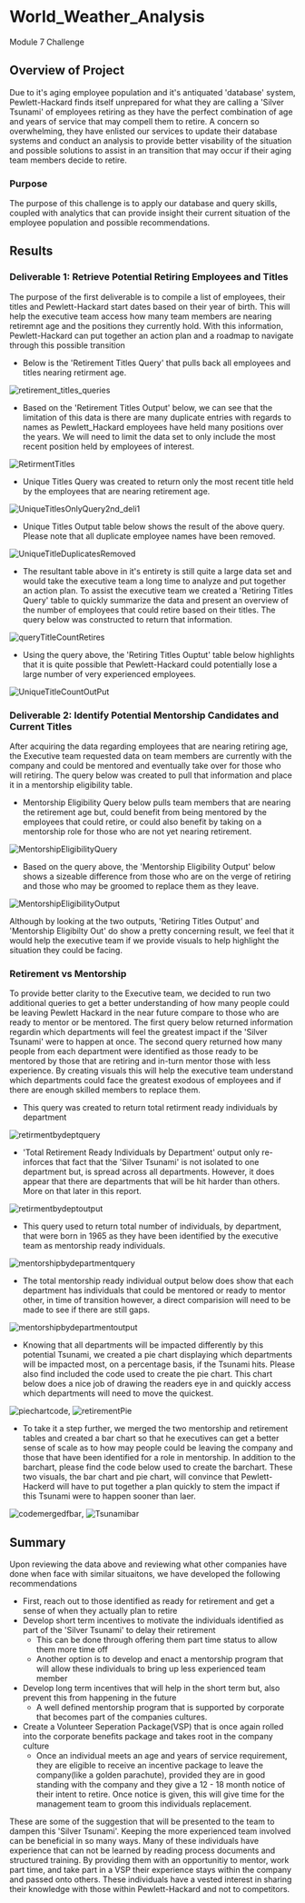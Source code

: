 # World_Weather_Analysis
Module 7 Challenge

## Overview of Project

Due to it's aging employee population and it's antiquated 'database' system, Pewlett-Hackard finds itself unprepared for what they are calling a 'Silver Tsunami' of employees retiring as they have the perfect combination of age and years of service that may compell them to retire.  A concern so overwhelming, they have enlisted our services to update their database systems and conduct an analysis to provide better visability of the situation and possible solutions to assist in an transition that may occur if their aging team members decide to retire.

### Purpose

The purpose of this challenge is to apply our database and query skills, coupled with analytics that can provide insight their current situation of the employee population and possible recommendations.

## Results

### Deliverable 1: Retrieve Potential Retiring Employees and Titles
The purpose of the first deliverable is to compile a list of employees, their titles and Pewlett-Hackard start dates based on their year of birth.  This will help the executive team access how many team members are nearing retiremnt age and the positions they currently hold.  With this information, Pewlett-Hackard can put together an action plan and a roadmap to navigate through this possible transition  

* Below is the 'Retirement Titles Query' that pulls back all employees and titles nearing retirment age.  

![retirement_titles_queries](Resources/retirement_titles_queries.png)

* Based on the 'Retirement Titles Output' below, we can see that the limitation of this data is there are many duplicate entries with regards to names as Pewlett_Hackard employees have held many positions over the years.  We will need to limit the data set to only include the most recent position held by employees of interest.

![RetirmentTitles](Resources/RetirmentTitles.png)

* Unique Titles Query was created to return only the most recent title held by the employees that are nearing retirement age.

![UniqueTitlesOnlyQuery2nd_deli1](Resources/UniqueTitlesOnlyQuery2nd_deli1.png)

* Unique Titles Output table below shows the result of the above query.  Please note that all duplicate employee names have been removed.

![UniqueTitleDuplicatesRemoved](Resources/UniqueTitleDuplicatesRemoved.png)

* The resultant table above in it's entirety is still quite a large data set and would take the executive team a long time to analyze and put together an action plan.  To assist the executive team we created a 'Retiring Titles Query' table to quickly summarize the data and present an overview of the number of employees that could retire based on their titles. The query below was constructed to return that information.

![queryTitleCountRetires](Resources/queryTitleCountRetires.png)

* Using the query above, the 'Retiring Titles Ouptut' table below highlights that it is quite possible that Pewlett-Hackard could potentially lose a large number of very experienced employees.

![UniqueTitleCountOutPut](Resources/UniqueTitleCountOutPut.png)


### Deliverable 2: Identify Potential Mentorship Candidates and Current Titles
After acquiring the data regarding employees that are nearing retiring age, the Executive team requested data on team members are currently with the company and could be mentored and eventually take over for those who will retiring.  The query below was created to pull that information and place it in a mentorship eligibility table.

* Mentorship Eligibility Query below pulls team members that are nearing the retirement age but, could benefit from being mentored by the employees that could retire, or could also benefit by taking on a mentorship role for those who are not yet nearing retirement.

![MentorshipEligibilityQuery](Resources/MentorshipEligibilityQuery.png)

* Based on the query above, the 'Mentorship Eligibility Output' below shows a sizeable difference from those who are on the verge of retiring and those who may be groomed to replace them as they leave.

![MentorshipEligibilityOutput](Resources/MentorshipEligibilityOutput.png)

Although by looking at the two outputs, 'Retiring Titles Output' and 'Mentorship Eligibilty Out' do show a pretty concerning result, we feel that it would help the executive team if we provide visuals to help highlight the situation they could be facing.


### Retirement vs Mentorship
To provide better clarity to the Executive team, we decided to run two additional queries to get a better understanding of how many people could be leaving Pewlett Hackard in the near future compare to those who are ready to mentor or be mentored.  The first query below returned information regardin which departments will feel the greatest impact if the 'Silver Tsunami' were to happen at once.  The second query returned how many people from each department were identified as those ready to be mentored by those that are retiring and in-turn mentor those with less experience.  By creating visuals this will help the executive team understand which departments could face the greatest exodous of employees and if there are enough skilled members to replace them.

* This query was created to return total retirment ready individuals by department

![retirmentbydeptquery](Resources/retirmentbydeptquery.png)

* 'Total Retirement Ready Individuals by Department' output only re-inforces that fact that the 'Silver Tsunami' is not isolated to one department but, is spread across all departments. However, it does appear that there are departments that will be hit harder than others.  More on that later in this report.

![retirmentbydeptoutput](Resources/retirmentbydeptoutput.png)

* This query used to return total number of individuals, by department,  that were born in 1965 as they have been identified by the executive team as mentorship ready individuals.

![mentorshipbydepartmentquery](Resources/mentorshipbydepartmentquery.png)

* The total mentorship ready individual output below does show that each department has individuals that could be mentored or ready to mentor other, in time of transition however, a direct comparision will need to be made to see if there are still gaps.

![mentorshipbydepartmentoutput](Resources/mentorshipbydepartmentoutput.png)

* Knowing that all departments will be impacted differently by this potential Tsunami, we created a pie chart displaying which departments will be impacted most, on a percentage basis, if the Tsunami hits. Please also find included the code used to create the pie chart. This chart below does a nice job of drawing the readers eye in and quickly access which departments will need to move the quickest.  

![piechartcode](Resources/piechartcode.PNG), ![retirementPie](Resources/retirementPie.png)

* To take it a step further, we merged the two mentorship and retirement tables and created a bar chart so that he executives can get a better sense of scale as to how may people could be leaving the company and those that have been identified for a role in mentorship.  In addition to the barchart, please find the code below used to create the barchart. These two visuals, the bar chart and pie chart, will convince that Pewlett-Hackerd will have to put together a plan quickly to stem the impact if this Tsunami were to happen sooner than laer.

![codemergedfbar](Resources/codemergedfbar.png), ![Tsunamibar](Resources/Tsunamibar.png)

## Summary
Upon reviewing the data above and reviewing what other companies have done when face with similar situaitons, we have developed the following recommendations

* First, reach out to those identified as ready for retirement and get a sense of when they actually plan to retire
* Develop short term incentives to motivate the individuals identified as part of the 'Silver Tsunami' to delay their retirement
  *  This can be done through offering them part time status to allow them more time off
  *   Another option is to develop and enact a mentorship program that will allow these individuals to bring up less experienced team member
* Develop long term incentives that will help in the short term but, also prevent this from happening in the future
  *   A well defined mentorship program that is supported by corporate that becomes part of the companies cultures.
* Create a Volunteer Seperation Package(VSP) that is once again rolled into the corporate benefits package and takes root in the company culture
  *   Once an individual meets an age and years of service requirement, they are eligible to receive an incentive package to leave the company(like a golden parachute), provided they are in good standing with the company and they give a 12 - 18 month notice of their intent to retire.  Once notice is given, this will give time for the management team to groom this individuals replacement.

These are some of the suggestion that will be presented to the team to dampen this 'Silver Tsunami'.  Keeping the more experienced team involved can be beneficial in so many ways. Many of these individuals have experience that can not be learned by reading process documents and structured training. By providing them with an opportunitiy to mentor, work part time, and take part in a VSP their experience stays within the company and passed onto others. These individuals have a vested interest in sharing their knowledge with those within Pewlett-Hackard and not to competitors.

